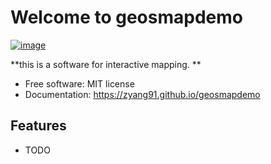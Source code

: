 # Welcome to geosmapdemo


[![image](https://img.shields.io/pypi/v/geosmapdemo.svg)](https://pypi.python.org/pypi/geosmapdemo)


**this is a software for interactive mapping. **


-   Free software: MIT license
-   Documentation: <https://zyang91.github.io/geosmapdemo>
    

## Features

-   TODO


